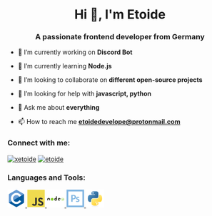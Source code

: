 <h1 align="center">Hi 👋, I'm Etoide</h1>
<h3 align="center">A passionate frontend developer from Germany</h3>

- 🔭 I’m currently working on **Discord Bot**

- 🌱 I’m currently learning **Node.js**

- 👯 I’m looking to collaborate on **different open-source projects**

- 🤝 I’m looking for help with **javascript, python**

- 💬 Ask me about **everything**

- 📫 How to reach me **etoidedevelope@protonmail.com**

<h3 align="left">Connect with me:</h3>
<p align="left">
<a href="https://twitter.com/xetoide" target="blank"><img align="center" src="https://raw.githubusercontent.com/rahuldkjain/github-profile-readme-generator/master/src/images/icons/Social/twitter.svg" alt="xetoide" height="30" width="40" /></a>
<a href="https://www.youtube.com/c/etoide" target="blank"><img align="center" src="https://raw.githubusercontent.com/rahuldkjain/github-profile-readme-generator/master/src/images/icons/Social/youtube.svg" alt="etoide" height="30" width="40" /></a>
</p>

<h3 align="left">Languages and Tools:</h3>
<p align="left"> <a href="https://www.cprogramming.com/" target="_blank"> <img src="https://raw.githubusercontent.com/devicons/devicon/master/icons/c/c-original.svg" alt="c" width="40" height="40"/> </a> <a href="https://developer.mozilla.org/en-US/docs/Web/JavaScript" target="_blank"> <img src="https://raw.githubusercontent.com/devicons/devicon/master/icons/javascript/javascript-original.svg" alt="javascript" width="40" height="40"/> </a> <a href="https://nodejs.org" target="_blank"> <img src="https://raw.githubusercontent.com/devicons/devicon/master/icons/nodejs/nodejs-original-wordmark.svg" alt="nodejs" width="40" height="40"/> </a> <a href="https://www.photoshop.com/en" target="_blank"> <img src="https://raw.githubusercontent.com/devicons/devicon/master/icons/photoshop/photoshop-line.svg" alt="photoshop" width="40" height="40"/> </a> <a href="https://www.python.org" target="_blank"> <img src="https://raw.githubusercontent.com/devicons/devicon/master/icons/python/python-original.svg" alt="python" width="40" height="40"/> </a> </p>

